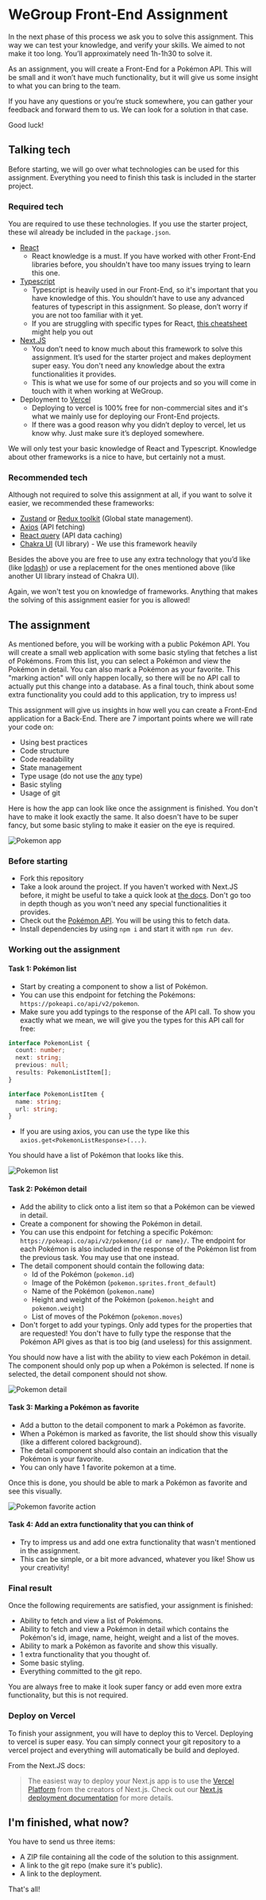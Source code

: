 # WeGroup Front-End Assignment

In the next phase of this process we ask you to solve this assignment. This way we can test your knowledge, and verify your skills. We aimed to not make it too long. You’ll approximately need 1h-1h30 to solve it.

As an assignment, you will create a Front-End for a Pokémon API. This will be small and it won’t have much functionality, but it will give us some insight to what you can bring to the team.

If you have any questions or you’re stuck somewhere, you can gather your feedback and forward them to us. We can look for a solution in that case.

Good luck!

## Talking tech

Before starting, we will go over what technologies can be used for this assignment. Everything you need to finish this task is included in the starter project.

### Required tech

You are required to use these technologies. If you use the starter project, these wil already be included in the `package.json`.

- [React](https://reactjs.org/)
  - React knowledge is a must. If you have worked with other Front-End libraries before, you shouldn't have too many issues trying to learn this one.
- [Typescript](https://www.typescriptlang.org/)
  - Typescript is heavily used in our Front-End, so it's important that you have knowledge of this. You shouldn’t have to use any advanced features of typescript in this assignment. So please, don’t worry if you are not too familiar with it yet.
  - If you are struggling with specific types for React, [this cheatsheet](https://react-typescript-cheatsheet.netlify.app/) might help you out
- [Next.JS](https://nextjs.org/)
  - You don’t need to know much about this framework to solve this assignment. It’s used for the starter project and makes deployment super easy. You don't need any knowledge about the extra functionalities it provides.
  - This is what we use for some of our projects and so you will come in touch with it when working at WeGroup.
- Deployment to [Vercel](https://vercel.com/)
  - Deploying to vercel is 100% free for non-commercial sites and it's what we mainly use for deploying our Front-End projects.
  - If there was a good reason why you didn’t deploy to vercel, let us know why. Just make sure it’s deployed somewhere.

We will only test your basic knowledge of React and Typescript. Knowledge about other frameworks is a nice to have, but certainly not a must.

### Recommended tech

Although not required to solve this assignment at all, if you want to solve it easier, we recommended these frameworks:

- [Zustand](https://github.com/pmndrs/zustand) or [Redux toolkit](https://redux-toolkit.js.org/) (Global state management).
- [Axios](https://axios-http.com/docs/intro) (API fetching)
- [React query](https://react-query.tanstack.com/) (API data caching)
- [Chakra UI](https://chakra-ui.com/) (UI library) - We use this framework heavily

Besides the above you are free to use any extra technology that you’d like (like [lodash](https://lodash.com/)) or use a replacement for the ones mentioned above (like another UI library instead of Chakra UI).

Again, we won't test you on knowledge of frameworks. Anything that makes the solving of this assignment easier for you is allowed!

## The assignment

As mentioned before, you will be working with a public Pokémon API. You will create a small web application with some basic styling that fetches a list of Pokémons. From this list, you can select a Pokémon and view the Pokémon in detail. You can also mark a Pokémon as your favorite. This "marking action" will only happen locally, so there will be no API call to actually put this change into a database. As a final touch, think about some extra functionality you could add to this application, try to impress us!

This assignment will give us insights in how well you can create a Front-End application for a Back-End. There are 7 important points where we will rate your code on:

- Using best practices
- Code structure
- Code readability
- State management
- Type usage (do not use the [any](https://www.typescriptlang.org/docs/handbook/2/everyday-types.html#any) type)
- Basic styling
- Usage of git

Here is how the app can look like once the assignment is finished. You don't have to make it look exactly the same. It also doesn't have to be super fancy, but some basic styling to make it easier on the eye is required.

![Pokemon app](assignment_images/pokemon_app.png)

### Before starting

- Fork this repository
- Take a look around the project. If you haven't worked with Next.JS before, it might be useful to take a quick look at [the docs](https://nextjs.org/docs). Don't go too in depth though as you won't need any special functionalities it provides.
- Check out the [Pokémon API](https://pokeapi.co/). You will be using this to fetch data.
- Install dependencies by using `npm i` and start it with `npm run dev`.

### Working out the assignment

#### Task 1: Pokémon list

- Start by creating a component to show a list of Pokémon.
- You can use this endpoint for fetching the Pokémons: `https://pokeapi.co/api/v2/pokemon`.
- Make sure you add typings to the response of the API call. To show you exactly what we mean, we will give you the types for this API call for free:

```ts
interface PokemonList {
  count: number;
  next: string;
  previous: null;
  results: PokemonListItem[];
}

interface PokemonListItem {
  name: string;
  url: string;
}
```

- If you are using axios, you can use the type like this `axios.get<PokemonListResponse>(...)`.

You should have a list of Pokémon that looks like this.

![Pokemon list](assignment_images/pokemon_list.png)

#### Task 2: Pokémon detail

- Add the ability to click onto a list item so that a Pokémon can be viewed in detail.
- Create a component for showing the Pokémon in detail.
- You can use this endpoint for fetching a specific Pokémon: `https://pokeapi.co/api/v2/pokemon/{id or name}/`. The endpoint for each Pokémon is also included in the response of the Pokémon list from the previous task. You may use that one instead.
- The detail component should contain the following data:
  - Id of the Pokémon (`pokemon.id`)
  - Image of the Pokémon (`pokemon.sprites.front_default`)
  - Name of the Pokémon (`pokemon.name`)
  - Height and weight of the Pokémon (`pokemon.height` and `pokemon.weight`)
  - List of moves of the Pokémon (`pokemon.moves`)
- Don't forget to add your typings. Only add types for the properties that are requested! You don't have to fully type the response that the Pokémon API gives as that is too big (and useless) for this assignment.

You should now have a list with the ability to view each Pokémon in detail. The component should only pop up when a Pokémon is selected. If none is selected, the detail component should not show.

![Pokemon detail](assignment_images/pokemon_detail.gif)

#### Task 3: Marking a Pokémon as favorite

- Add a button to the detail component to mark a Pokémon as favorite.
- When a Pokémon is marked as favorite, the list should show this visually (like a different colored background).
- The detail component should also contain an indication that the Pokémon is your favorite.
- You can only have 1 favorite pokemon at a time.

Once this is done, you should be able to mark a Pokémon as favorite and see this visually.

![Pokemon favorite action](assignment_images/pokemon_favorite.gif)

#### Task 4: Add an extra functionality that you can think of

- Try to impress us and add one extra functionality that wasn't mentioned in the assignment.
- This can be simple, or a bit more advanced, whatever you like! Show us your creativity!

### Final result

Once the following requirements are satisfied, your assignment is finished:

- Ability to fetch and view a list of Pokémons.
- Ability to fetch and view a Pokémon in detail which contains the Pokémon's id, image, name, height, weight and a list of the moves.
- Ability to mark a Pokémon as favorite and show this visually.
- 1 extra functionality that you thought of.
- Some basic styling.
- Everything committed to the git repo.

You are always free to make it look super fancy or add even more extra functionality, but this is not required.

### Deploy on Vercel

To finish your assignment, you will have to deploy this to Vercel. Deploying to vercel is super easy. You can simply connect your git repository to a vercel project and everything will automatically be build and deployed.

From the Next.JS docs:

> The easiest way to deploy your Next.js app is to use the [Vercel Platform](https://vercel.com/new?utm_medium=default-template&filter=next.js&utm_source=create-next-app&utm_campaign=create-next-app-readme) from the creators of Next.js.
> Check out our [Next.js deployment documentation](https://nextjs.org/docs/deployment) for more details.

## I'm finished, what now?

You have to send us three items:

- A ZIP file containing all the code of the solution to this assignment.
- A link to the git repo (make sure it's public).
- A link to the deployment.

That's all!
